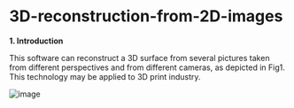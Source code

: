 # 3D-reconstruction-from-2D-images

**1. Introduction**

This software can reconstruct a 3D surface from several pictures taken from different perspectives and from different cameras, as depicted in Fig1. This technology may be applied to 3D print industry.


![image](https://user-images.githubusercontent.com/67689632/200151672-2a6591d5-ddf8-426f-b7a1-aae1f47c77c0.png)
